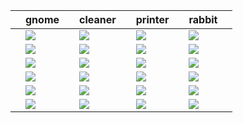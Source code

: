 | | gnome | | cleaner | | printer | | rabbit | |
|---|---|---|---|---|---|---|---|---
| | ![](src/scanner/scenario0/gnome.gif)| | ![](src/scanner/scenario0/cleaner.gif)| | ![](src/scanner/scenario0/printer.gif)| | ![](src/scanner/scenario0/rabbit.gif)|  |
| | ![](src/scanner/scenario1/gnome.gif)| | ![](src/scanner/scenario1/cleaner.gif)| | ![](src/scanner/scenario1/printer.gif)| | ![](src/scanner/scenario1/rabbit.gif)|  |
| | ![](src/scanner/scenario2/gnome.gif)| | ![](src/scanner/scenario2/cleaner.gif)| | ![](src/scanner/scenario2/printer.gif)| | ![](src/scanner/scenario2/rabbit.gif)|  |
| | ![](src/scanner/scenario3/gnome.gif)| | ![](src/scanner/scenario3/cleaner.gif)| | ![](src/scanner/scenario3/printer.gif)| | ![](src/scanner/scenario3/rabbit.gif)|  |
| | ![](src/scanner/scenario4/gnome.gif)| | ![](src/scanner/scenario4/cleaner.gif)| | ![](src/scanner/scenario4/printer.gif)| | ![](src/scanner/scenario4/rabbit.gif)|  |
| | ![](src/scanner/scenario5/gnome.gif)| | ![](src/scanner/scenario5/cleaner.gif)| | ![](src/scanner/scenario5/printer.gif)| | ![](src/scanner/scenario5/rabbit.gif)|  |
